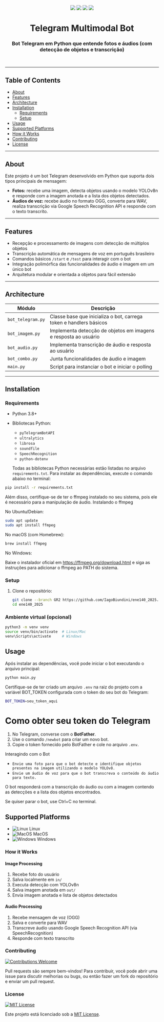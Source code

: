 <p align="center">
<br>
<a href="https://github.com/seuusuario/seurepo"><img src="https://img.shields.io/badge/PRs-welcome-brightgreen.svg"></a>
<a href="#linux"><img src="https://img.shields.io/badge/os-linux-brightgreen"></a>
<a href="#macos"><img src="https://img.shields.io/badge/os-mac-brightgreen"></a>
<a href="#windows"><img src="https://img.shields.io/badge/os-windows-yellowgreen"></a>
<br>
<h1 align="center">
  <b>Telegram Multimodal Bot</b>
</h1>
<h3 align="center">
Bot Telegram em Python que entende fotos e áudios (com detecção de objetos e transcrição)
</h3>
<br>
</p>

---

## Table of Contents

- [About](#about)  
- [Features](#features)  
- [Architecture](#architecture)  
- [Installation](#installation)  
  - [Requirements](#requirements)  
  - [Setup](#setup)  
- [Usage](#usage)  
- [Supported Platforms](#supported-platforms)  
- [How it Works](#how-it-works)  
- [Contributing](#contributing)  
- [License](#license)  

---

## About

Este projeto é um bot Telegram desenvolvido em Python que suporta dois tipos principais de mensagem:  
- **Fotos:** recebe uma imagem, detecta objetos usando o modelo YOLOv8n e responde com a imagem anotada e a lista dos objetos detectados.  
- **Áudios de voz:** recebe áudio no formato OGG, converte para WAV, realiza transcrição via Google Speech Recognition API e responde com o texto transcrito.  

---

## Features

- Recepção e processamento de imagens com detecção de múltiplos objetos  
- Transcrição automática de mensagens de voz em português brasileiro  
- Comandos básicos `/start` e `/test` para interagir com o bot  
- Integração polimórfica das funcionalidades de áudio e imagem em um único bot  
- Arquitetura modular e orientada a objetos para fácil extensão  

---

## Architecture

| Módulo           | Descrição                                                       |
|------------------|-----------------------------------------------------------------|
| `bot_telegram.py`| Classe base que inicializa o bot, carrega token e handlers básicos |
| `bot_imagem.py`  | Implementa detecção de objetos em imagens e resposta ao usuário |
| `bot_audio.py`   | Implementa transcrição de áudio e resposta ao usuário           |
| `bot_combo.py`   | Junta funcionalidades de áudio e imagem                         |
| `main.py`        | Script para instanciar o bot e iniciar o polling                |

---

## Installation

### Requirements

- Python 3.8+  
- Bibliotecas Python:
  - `pyTelegramBotAPI`  
  - `ultralytics`  
  - `librosa`  
  - `soundfile`  
  - `SpeechRecognition`  
  - `python-dotenv`


  Todas as bibliotecas Python necessárias estão listadas no arquivo `requirements.txt`. Para instalar as dependências, execute o comando abaixo no terminal:

```bash
pip install -r requirements.txt
```

Além disso, certifique-se de ter o ffmpeg instalado no seu sistema, pois ele é necessário para a manipulação de áudio.
Instalando o ffmpeg

  No Ubuntu/Debian:
```bash
sudo apt update
sudo apt install ffmpeg
```
  No macOS (com Homebrew):
```bash
brew install ffmpeg
```
  No Windows:

Baixe o instalador oficial em https://ffmpeg.org/download.html e siga as instruções para adicionar o ffmpeg ao PATH do sistema.

### Setup

1. Clone o repositório:
   ```bash
   git clone --branch GR2 https://github.com/IagoBiundini/ene140_2025.git
   cd ene140_2025

### Ambiente virtual (opcional)
  ```bash
  python3 -m venv venv
  source venv/bin/activate  # Linux/Mac
  venv\Scripts\activate     # Windows
  ```
## Usage

Após instalar as dependências, você pode iniciar o bot executando o arquivo principal:

```bash
python main.py
```

Certifique-se de ter criado um arquivo `.env` na raiz do projeto com a variável BOT_TOKEN configurada com o token do seu bot do Telegram:
```bash
BOT_TOKEN=seu_token_aqui
```
# Como obter seu token do Telegram

1. No Telegram, converse com o **BotFather**.
2. Use o comando `/newbot` para criar um novo bot.
3. Copie o token fornecido pelo BotFather e cole no arquivo `.env`.

Interagindo com o Bot

  - `Envie uma foto para que o bot detecte e identifique objetos presentes na imagem utilizando o modelo YOLOv8.`
  - `Envie um áudio de voz para que o bot transcreva o conteúdo do áudio para texto.`

O bot responderá com a transcrição do áudio ou com a imagem contendo as detecções e a lista dos objetos encontrados.

Se quiser parar o bot, use Ctrl+C no terminal.


## Supported Platforms

- ![Linux](https://img.shields.io/badge/os-linux-brightgreen.svg) Linux  
- ![MacOS](https://img.shields.io/badge/os-mac-brightgreen.svg) MacOS  
- ![Windows](https://img.shields.io/badge/os-windows-yellowgreen.svg) Windows


### How it Works

#### Image Processing

1. Recebe foto do usuário  
2. Salva localmente em `in/`  
3. Executa detecção com YOLOv8n  
4. Salva imagem anotada em `out/`  
5. Envia imagem anotada e lista de objetos detectados  

#### Audio Processing

1. Recebe mensagem de voz (OGG)  
2. Salva e converte para WAV  
3. Transcreve áudio usando Google Speech Recognition API (via SpeechRecognition)  
4. Responde com texto transcrito  


### Contributing

[![Contributions Welcome](https://img.shields.io/badge/Contributions-Welcome-brightgreen.svg)](https://github.com/seu-usuario/seu-repositorio/issues)

Pull requests são sempre bem-vindos! Para contribuir, você pode abrir uma issue para discutir melhorias ou bugs, ou então fazer um fork do repositório e enviar um pull request.

### License

[![MIT License](https://img.shields.io/badge/License-MIT-green.svg)](https://opensource.org/licenses/MIT)

Este projeto está licenciado sob a [MIT License](https://opensource.org/licenses/MIT).



